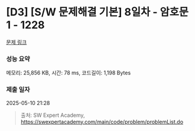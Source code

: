 # [D3] [S/W 문제해결 기본] 8일차 - 암호문1 - 1228 

[문제 링크](https://swexpertacademy.com/main/code/problem/problemDetail.do?contestProbId=AV14w-rKAHACFAYD) 

### 성능 요약

메모리: 25,856 KB, 시간: 78 ms, 코드길이: 1,198 Bytes

### 제출 일자

2025-05-10 21:28



> 출처: SW Expert Academy, https://swexpertacademy.com/main/code/problem/problemList.do